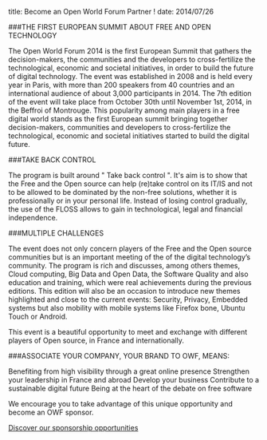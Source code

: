 title: Become an Open World Forum Partner !
date: 2014/07/26


###THE FIRST EUROPEAN SUMMIT ABOUT FREE AND OPEN TECHNOLOGY


The Open World Forum 2014 is the first European Summit that gathers the decision-makers, the communities and the developers to cross-fertilize the technological, economic and societal initiatives, in order to build the future of digital technology. The event was established in 2008 and is held every year in Paris, with more than 200 speakers from 40 countries and an international audience of about 3,000 participants in 2014. The 7th edition of the event will take place from October 30th until November 1st, 2014, in the Beffroi of Montrouge. This popularity among main players in a free digital world stands as the first European summit bringing together decision-makers, communities and developers to cross-fertilize the technological, economic and societal initiatives started to build the digital future.


###TAKE BACK CONTROL


The program is built around " Take back control ". It's aim is to show that the Free and the Open source can help (re)take control on its IT/IS and not to be allowed to be dominated by the non-free solutions, whether it is professionally or in your personal life. Instead of losing control gradually, the use of the FLOSS allows to gain in technological, legal and financial independence.


###MULTIPLE CHALLENGES


The event does not only concern players of the Free and the Open source communities but is an important meeting of the of the digital technology’s community. The program is rich and discusses, among others themes, Cloud computing, Big Data and Open Data, the Software Quality and also education and training, which were real achievements during the previous editions. This edition will also be an occasion to introduce new themes highlighted and close to the current events: Security, Privacy, Embedded systems but also mobility with mobile systems like Firefox bone, Ubuntu Touch or Android.

This event is a beautiful opportunity to meet and exchange with different players of Open source, in France and internationally.


###ASSOCIATE YOUR COMPANY, YOUR BRAND TO OWF, MEANS:


Benefiting from high visibility through a great online presence
Strengthen your leadership in France and abroad
Develop your business
Contribute to a sustainable digital future
Being at the heart of the debate on free software

We encourage you to take advantage of this unique opportunity and become an OWF sponsor.

<a href="/static/Documents/Sponsoring opportunities 2014.pdf" target="_blank"> Discover our sponsorship opportunities </a>
